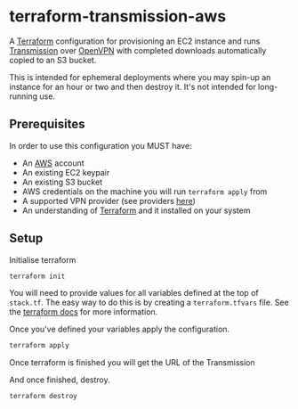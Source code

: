 # terraform-transmission-aws

A [Terraform](terraform) configuration for provisioning an EC2 instance and runs [Transmission](transmission) over [OpenVPN](openvpn) with completed downloads automatically copied to an S3 bucket.

This is intended for ephemeral deployments where you may spin-up an instance for an hour or two and then destroy it. It's not intended for long-running use.

## Prerequisites

In order to use this configuration you MUST have:

- An [AWS](aws) account
- An existing EC2 keypair
- An existing S3 bucket
- AWS credentials on the machine you will run `terraform apply` from
- A supported VPN provider (see providers [here](https://haugene.github.io/docker-transmission-openvpn/supported-providers/))
- An understanding of [Terraform](terraform) and it installed on your system

## Setup

Initialise terraform

```bash
terraform init
```

You will need to provide values for all variables defined at the top of `stack.tf`. The easy way to do this is by creating a `terraform.tfvars` file. See the [terraform docs](https://www.terraform.io/docs/configuration/variables.html#variable-definitions-tfvars-files) for more information.

Once you've defined your variables apply the configuration.

```bash
terraform apply
```

Once terraform is finished you will get the URL of the Transmission

And once finished, destroy.

```bash
terraform destroy
```

[terraform]: https://www.terraform.io/
[transmission]: https://transmissionbt.com/
[openvpn]: https://openvpn.net/
[aws]: https://aws.amazon.com/
